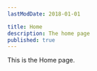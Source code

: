 ```yaml
---
lastModDate: 2018-01-01

title: Home
description: The home page
published: true
---
```


This is the Home page.
